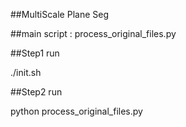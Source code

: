 ##MultiScale Plane Seg


##main script : process_original_files.py

##Step1 run 

./init.sh

##Step2 run

python process_original_files.py
